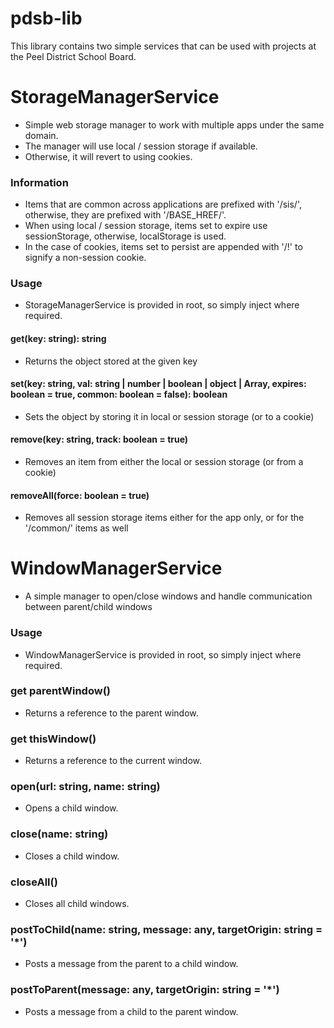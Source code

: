 # pdsb-lib
This library contains two simple services that can be used with projects at the Peel District School Board.

# StorageManagerService
- Simple web storage manager to work with multiple apps under the same domain.
- The manager will use local / session storage if available.
- Otherwise, it will revert to using cookies.

### Information
- Items that are common across applications are prefixed with '/sis/', otherwise, they are prefixed with '/BASE_HREF/'.
- When using local / session storage, items set to expire use sessionStorage, otherwise, localStorage is used.
- In the case of cookies, items set to persist are appended with '/!' to signify a non-session cookie.

### Usage
- StorageManagerService is provided in root, so simply inject where required.

#### get(key: string): string 
- Returns the object stored at the given key

#### set(key: string, val: string | number | boolean | object | Array<any>, expires: boolean = true, common: boolean = false): boolean
- Sets the object by storing it in local or session storage (or to a cookie)

#### remove(key: string, track: boolean = true)
- Removes an item from either the local or session storage (or from a cookie)

#### removeAll(force: boolean = true)
- Removes all session storage items either for the app only, or for the '/common/' items as well

# WindowManagerService
- A simple manager to open/close windows and handle communication between parent/child windows

### Usage
- WindowManagerService is provided in root, so simply inject where required.

### get parentWindow()
- Returns a reference to the parent window.

### get thisWindow()
- Returns a reference to the current window.

### open(url: string, name: string)
- Opens a child window.

### close(name: string)
- Closes a child window.

### closeAll()
- Closes all child windows.

### postToChild(name: string, message: any, targetOrigin: string = '*')
- Posts a message from the parent to a child window.

### postToParent(message: any, targetOrigin: string = '*')
- Posts a message from a child to the parent window.
